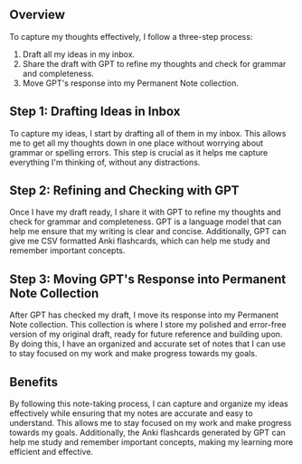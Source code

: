 
## Overview
To capture my thoughts effectively, I follow a three-step process:

1. Draft all my ideas in my inbox.
2. Share the draft with GPT to refine my thoughts and check for grammar and completeness.
3. Move GPT's response into my Permanent Note collection.

## Step 1: Drafting Ideas in Inbox
To capture my ideas, I start by drafting all of them in my inbox. This allows me to get all my thoughts down in one place without worrying about grammar or spelling errors. This step is crucial as it helps me capture everything I'm thinking of, without any distractions.

## Step 2: Refining and Checking with GPT
Once I have my draft ready, I share it with GPT to refine my thoughts and check for grammar and completeness. GPT is a language model that can help me ensure that my writing is clear and concise. Additionally, GPT can give me CSV formatted Anki flashcards, which can help me study and remember important concepts.

## Step 3: Moving GPT's Response into Permanent Note Collection
After GPT has checked my draft, I move its response into my Permanent Note collection. This collection is where I store my polished and error-free version of my original draft, ready for future reference and building upon. By doing this, I have an organized and accurate set of notes that I can use to stay focused on my work and make progress towards my goals.

## Benefits
By following this note-taking process, I can capture and organize my ideas effectively while ensuring that my notes are accurate and easy to understand. This allows me to stay focused on my work and make progress towards my goals. Additionally, the Anki flashcards generated by GPT can help me study and remember important concepts, making my learning more efficient and effective.
